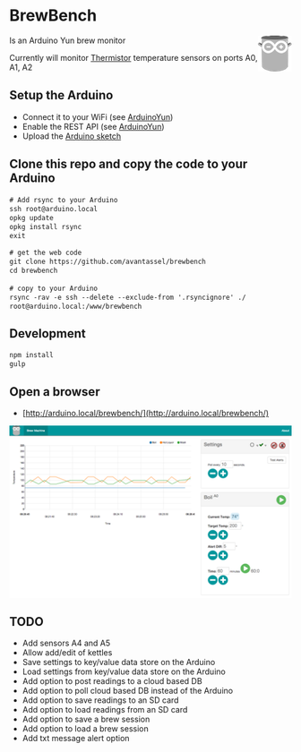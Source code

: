 # BrewBench

<img src="img/brewbench.png?raw=true" alt="BrewBench logo" title="BrewBench" align="right" />

Is an Arduino Yun brew monitor

Currently will monitor [Thermistor](https://learn.adafruit.com/thermistor/using-a-thermistor) temperature sensors on ports A0, A1, A2

## Setup the Arduino

* Connect it to your WiFi (see [ArduinoYun](https://www.arduino.cc/en/Guide/ArduinoYun))
* Enable the REST API (see [ArduinoYun](https://www.arduino.cc/en/Guide/ArduinoYun))
* Upload the [Arduino sketch](arduino/BrewBench/BrewBench.ino)


## Clone this repo and copy the code to your Arduino

```
# Add rsync to your Arduino
ssh root@arduino.local
opkg update
opkg install rsync
exit
```

```
# get the web code
git clone https://github.com/avantassel/brewbench
cd brewbench

# copy to your Arduino
rsync -rav -e ssh --delete --exclude-from '.rsyncignore' ./ root@arduino.local:/www/brewbench
```

## Development

```
npm install
gulp
```

## Open a browser

* [http://arduino.local/brewbench/](http://arduino.local/brewbench/)

<img src="img/screenshot-desktop.png?raw=true" alt="BrewBench logo" title="BrewBench" align="center" />

## TODO
* Add sensors A4 and A5
* Allow add/edit of kettles
* Save settings to key/value data store on the Arduino
* Load settings from key/value data store on the Arduino
* Add option to post readings to a cloud based DB
* Add option to poll cloud based DB instead of the Arduino
* Add option to save readings to an SD card
* Add option to load readings from an SD card
* Add option to save a brew session
* Add option to load a brew session
* Add txt message alert option
